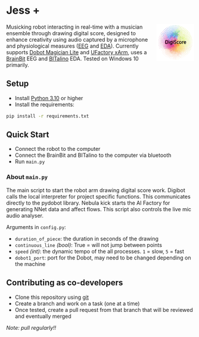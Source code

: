 # Jess +

[<img align="right" width="100" height="100" src="digiscore.png">](https://digiscore.github.io/)

Musicking robot interacting in real-time with a musician ensemble through drawing digital score, designed to enhance creativity using audio captured by a microphone and physiological measures ([EEG](https://en.wikipedia.org/wiki/Electroencephalography) and [EDA](https://en.wikipedia.org/wiki/Electrodermal_activity)). Currently supports [Dobot Magician Lite](https://www.dobot-robots.com/products/education/magician-lite.html) and [UFactory xArm](https://www.ufactory.cc/xarm-collaborative-robot), uses a [BrainBit](https://brainbit.com/) EEG and [BITalino](https://www.pluxbiosignals.com/collections/bitalino) EDA. Tested on Windows 10 primarily.


## Setup
- Install [Python 3.10](https://www.python.org/) or higher
- Install the requirements:
```bash
pip install -r requirements.txt
```


## Quick Start
- Connect the robot to the computer
- Connect the BrainBit and BITalino to the computer via bluetooth
- Run `main.py`

### About `main.py`
The main script to start the robot arm drawing digital score work.
Digibot calls the local interpreter for project specific functions.
This communicates directly to the pydobot library.
Nebula kick starts the AI Factory for generating NNet data and affect flows.
This script also controls the live mic audio analyser.

Arguments in `config.py`:
- `duration_of_piece`: the duration in seconds of the drawing      
- `continuous_line` *(bool)*: True = will not jump between points
- `speed` *(int)*: the dynamic tempo of the all processes. `1` = slow, `5` = fast
- `dobot1_port`: port for the Dobot, may need to be changed depending on the machine


## Contributing as co-developers

- Clone this repository using [git](https://git-scm.com/)
- Create a branch and work on a task (one at a time)
- Once tested, create a pull request from that branch that will be reviewed and eventually merged

*Note: pull regularly!!*
